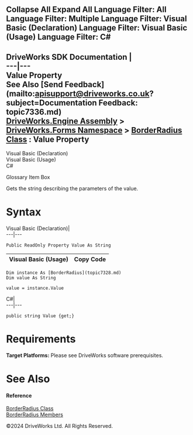        

 Collapse All Expand All  Language Filter: All  Language Filter: Multiple  Language Filter: Visual Basic (Declaration) Language Filter: Visual Basic (Usage) Language Filter: C#  
---  
DriveWorks SDK Documentation  |   
---|---  
Value Property   
See Also [Send Feedback](mailto:apisupport@driveworks.co.uk?subject=Documentation Feedback: topic7336.md)  
[DriveWorks.Engine Assembly](topic2156.md) > [DriveWorks.Forms Namespace](topic7266.md) > [BorderRadius Class](topic7328.md) : Value Property  
---  
  
Visual Basic (Declaration)    
Visual Basic (Usage)    
C# 

Glossary Item Box

Gets the string describing the parameters of the value. 

# Syntax

Visual Basic (Declaration)|   
---|---  
      
    
    Public ReadOnly Property Value As String  
  
Visual Basic (Usage)| Copy Code  
---|---  
      
    
    Dim instance As [BorderRadius](topic7328.md)
    Dim value As String
     
    value = instance.Value  
  
C#|   
---|---  
      
    
    public string Value {get;}  
  
# Requirements

**Target Platforms:** Please see DriveWorks software prerequisites.

# See Also

#### Reference

[BorderRadius Class](topic7328.md)   
[BorderRadius Members](topic7329.md)

©2024 DriveWorks Ltd. All Rights Reserved.
